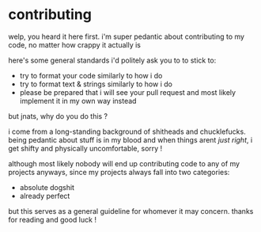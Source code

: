 # contributing

welp, you heard it here first. i'm super pedantic about contributing to my code, no matter how crappy it actually is



here's some general standards i'd politely ask you to to stick to:

- try to format your code similarly to how i do
- try to format text & strings similarly to how i do
- please be prepared that i will see your pull request and most likely implement it in my own way instead



but jnats, why do you do this ?



i come from a long-standing background of shitheads and chucklefucks. being pedantic about stuff is in my blood and when things arent *just right*, i get shifty and physically uncomfortable, sorry !



although most likely nobody will end up contributing code to any of my projects anyways, since my projects always fall into two categories:

- absolute dogshit
- already perfect



but this serves as a general guideline for whomever it may concern. thanks for reading and good luck !